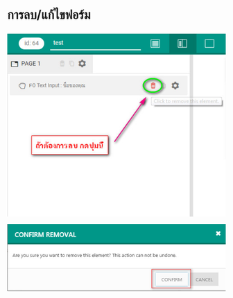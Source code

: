 # การลบ/แก้ไขฟอร์ม

![](../.gitbook/assets/screenshot_01-04-2019_13-53-46.jpg)

![](../.gitbook/assets/screenshot_01-04-2019_13-57-18.jpg)

